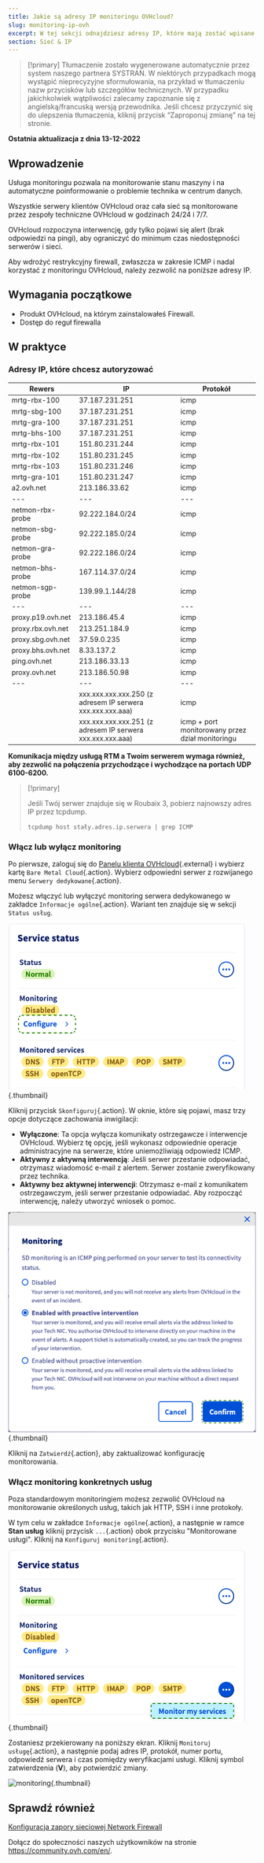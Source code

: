 ```yaml
---
title: Jakie są adresy IP monitoringu OVHcloud?
slug: monitoring-ip-ovh
excerpt: W tej sekcji odnajdziesz adresy IP, które mają zostać wpisane podczas uruchamiania firewalla. Dzięki temu monitoring OVHcloud będzie nadal działać na Twoim serwerze.
section: Sieć & IP
---
```


> [!primary]
> Tłumaczenie zostało wygenerowane automatycznie przez system naszego partnera SYSTRAN. W niektórych przypadkach mogą wystąpić nieprecyzyjne sformułowania, na przykład w tłumaczeniu nazw przycisków lub szczegółów technicznych. W przypadku jakichkolwiek wątpliwości zalecamy zapoznanie się z angielską/francuską wersją przewodnika. Jeśli chcesz przyczynić się do ulepszenia tłumaczenia, kliknij przycisk “Zaproponuj zmianę” na tej stronie.
>

**Ostatnia aktualizacja z dnia 13-12-2022**

## Wprowadzenie

Usługa monitoringu pozwala na monitorowanie stanu maszyny i na automatyczne poinformowanie o problemie technika w centrum danych.

Wszystkie serwery klientów OVHcloud oraz cała sieć są monitorowane przez zespoły techniczne OVHcloud w godzinach 24/24 i 7/7.

OVHcloud rozpoczyna interwencję, gdy tylko pojawi się alert (brak odpowiedzi na pingi), aby ograniczyć do minimum czas niedostępności serwerów i sieci.

Aby wdrożyć restrykcyjny firewall, zwłaszcza w zakresie ICMP i nadal korzystać z monitoringu OVHcloud, należy zezwolić na poniższe adresy IP.

## Wymagania początkowe

- Produkt OVHcloud, na którym zainstalowałeś Firewall.
- Dostęp do reguł firewalla

## W praktyce

### Adresy IP, które chcesz autoryzować

|Rewers|IP|Protokół|
|---|---|---|
|mrtg-rbx-100|37.187.231.251|icmp|
|mrtg-sbg-100|37.187.231.251|icmp|
|mrtg-gra-100|37.187.231.251|icmp|
|mrtg-bhs-100|37.187.231.251|icmp|
|mrtg-rbx-101|151.80.231.244|icmp|
|mrtg-rbx-102|151.80.231.245|icmp|
|mrtg-rbx-103|151.80.231.246|icmp|
|mrtg-gra-101|151.80.231.247|icmp|
|a2.ovh.net|213.186.33.62|icmp|
|---|---|---|
|netmon-rbx-probe|92.222.184.0/24|icmp|
|netmon-sbg-probe|92.222.185.0/24|icmp|
|netmon-gra-probe|92.222.186.0/24|icmp|
|netmon-bhs-probe|167.114.37.0/24|icmp|
|netmon-sgp-probe|139.99.1.144/28|icmp|
|---|---|---|
|proxy.p19.ovh.net|213.186.45.4|icmp|
|proxy.rbx.ovh.net|213.251.184.9|icmp|
|proxy.sbg.ovh.net|37.59.0.235|icmp|
|proxy.bhs.ovh.net|8.33.137.2|icmp|
|ping.ovh.net|213.186.33.13|icmp|
|proxy.ovh.net|213.186.50.98|icmp|
|---|---|---|
||xxx.xxx.xxx.xxx.250 (z adresem IP serwera xxx.xxx.xxx.aaa)|icmp|
||xxx.xxx.xxx.xxx.251 (z adresem IP serwera xxx.xxx.xxx.aaa)|icmp + port monitorowany przez dział monitoringu|

**Komunikacja między usługą RTM a Twoim serwerem wymaga również, aby zezwolić na połączenia przychodzące i wychodzące na portach UDP 6100-6200.**

> [!primary]
>
> Jeśli Twój serwer znajduje się w Roubaix 3, pobierz najnowszy adres IP przez tcpdump.
>
> ```
> tcpdump host stały.adres.ip.serwera | grep ICMP
> ```
>

### Włącz lub wyłącz monitoring

Po pierwsze, zaloguj się do [Panelu klienta OVHcloud](https://www.ovh.com/auth/?action=gotomanager&from=https://www.ovh.pl/&ovhSubsidiary=pl){.external} i wybierz kartę `Bare Metal Cloud`{.action}. Wybierz odpowiedni serwer z rozwijanego menu `Serwery dedykowane`{.action}.

Możesz włączyć lub wyłączyć monitoring serwera dedykowanego w zakładce `Informacje ogólne`{.action}. Wariant ten znajduje się w sekcji `Status usług`.

![Monitoring](images/monitoring-server.png){.thumbnail}

Kliknij przycisk `Skonfiguruj`{.action}. W oknie, które się pojawi, masz trzy opcje dotyczące zachowania inwigilacji:

- **Wyłączone**: Ta opcja wyłącza komunikaty ostrzegawcze i interwencje OVHcloud. Wybierz tę opcję, jeśli wykonasz odpowiednie operacje administracyjne na serwerze, które uniemożliwiają odpowiedź ICMP.
- **Aktywny z aktywną interwencją**: Jeśli serwer przestanie odpowiadać, otrzymasz wiadomość e-mail z alertem. Serwer zostanie zweryfikowany przez technika.
- **Aktywny bez aktywnej interwencji**: Otrzymasz e-mail z komunikatem ostrzegawczym, jeśli serwer przestanie odpowiadać. Aby rozpocząć interwencję, należy utworzyć wniosek o pomoc.

![Monitoring](images/monitoring-server2.png){.thumbnail}

Kliknij na `Zatwierdź`{.action}, aby zaktualizować konfigurację monitorowania.

### Włącz monitoring konkretnych usług

Poza standardowym monitoringiem możesz zezwolić OVHcloud na monitorowanie określonych usług, takich jak HTTP, SSH i inne protokoły.

W tym celu w zakładce `Informacje ogólne`{.action}, a następnie w ramce **Stan usług** kliknij przycisk `...`{.action} obok przycisku "Monitorowane usługi". Kliknij na `Konfiguruj monitoring`{.action}.

![monitoring](images/monitoring02.png){.thumbnail}

Zostaniesz przekierowany na poniższy ekran. Kliknij `Monitoruj usługę`{.action}, a następnie podaj adres IP, protokół, numer portu, odpowiedź serwera i czas pomiędzy weryfikacjami usługi. Kliknij symbol zatwierdzenia (**V**), aby potwierdzić zmiany.

![monitoring](images/monitoring3.png){.thumbnail}

## Sprawdź również

[Konfiguracja zapory sieciowej Network Firewall](../network-firewall/)

Dołącz do społeczności naszych użytkowników na stronie <https://community.ovh.com/en/>.
